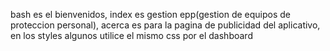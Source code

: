 bash es el bienvenidos,
index es gestion epp(gestion de equipos de proteccion personal),
acerca es para la pagina de publicidad del aplicativo, en los styles algunos utilice el mismo css por el dashboard
